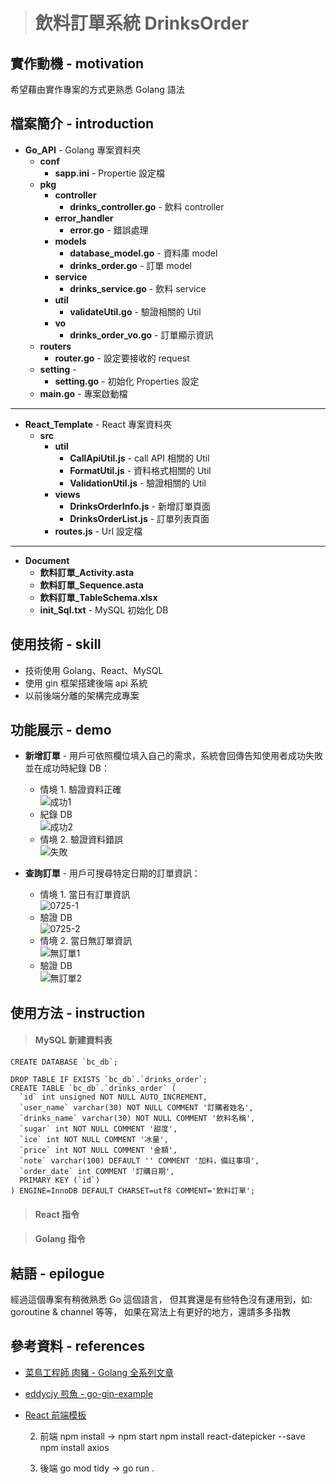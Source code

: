 > # 飲料訂單系統 DrinksOrder

## 實作動機 - motivation
希望藉由實作專案的方式更熟悉 Golang 語法

## 檔案簡介 - introduction
* **Go_API** - Golang 專案資料夾
	* **conf**
		* **sapp.ini** - Propertie 設定檔
	* **pkg**
		* **controller**
			* **drinks_controller.go** - 飲料 controller
		* **error_handler**
			* **error.go** - 錯誤處理
		* **models**
			* **database_model.go** - 資料庫 model
			* **drinks_order.go** - 訂單 model
		* **service**
			* **drinks_service.go** - 飲料 service
		* **util**
			* **validateUtil.go** - 驗證相關的 Util
		* **vo**
			* **drinks_order_vo.go** - 訂單顯示資訊
	* **routers**
		* **router.go** - 設定要接收的 request
	* **setting** - 
		* **setting.go** - 初始化 Properties 設定
	* **main.go** - 專案啟動檔
---
* **React_Template** - React 專案資料夾
	* **src**
		* **util**
			* **CallApiUtil.js** - call API 相關的 Util
			* **FormatUtil.js** - 資料格式相關的 Util
			* **ValidationUtil.js** - 驗證相關的 Util
		* **views**
			* **DrinksOrderInfo.js** - 新增訂單頁面
			* **DrinksOrderList.js** - 訂單列表頁面
		* **routes.js** - Url 設定檔
---
* **Document**
	* **飲料訂單_Activity.asta**
	* **飲料訂單_Sequence.asta**
	* **飲料訂單_TableSchema.xlsx**
	* **init_Sql.txt** - MySQL 初始化 DB

## 使用技術 - skill
* 技術使用 Golang、React、MySQL
* 使用 gin 框架搭建後端 api 系統
* 以前後端分離的架構完成專案

## 功能展示 - demo
* **新增訂單** - 用戶可依照欄位填入自己的需求，系統會回傳告知使用者成功失敗並在成功時紀錄 DB： 
  * 情境 1. 驗證資料正確 <br/>
![成功1](https://user-images.githubusercontent.com/47651623/180745088-107aca99-d03c-4885-94a9-00fba0ebffd5.jpg)
  * 紀錄 DB <br/>
![成功2](https://user-images.githubusercontent.com/47651623/180745233-18187884-0065-4ed6-9ec6-3e2ccdf2221a.jpg)
  * 情境 2. 驗證資料錯誤 <br/>
![失敗](https://user-images.githubusercontent.com/47651623/180745265-979ebc83-9fdf-4569-9066-fc8fb1c9118f.jpg)

* **查詢訂單** - 用戶可搜尋特定日期的訂單資訊： 
  * 情境 1. 當日有訂單資訊 <br/>
![0725-1](https://user-images.githubusercontent.com/47651623/180748446-21697e4e-0cc5-4e80-8ebb-1623c07cc1df.jpg)
  * 驗證 DB <br/>
![0725-2](https://user-images.githubusercontent.com/47651623/180748474-24d475b2-0f42-4fef-aad4-73799f693838.jpg)
  * 情境 2. 當日無訂單資訊 <br/>
![無訂單1](https://user-images.githubusercontent.com/47651623/180748496-4d02f667-fca5-49fe-a54b-c5ae4683f374.jpg)
  * 驗證 DB <br/>
![無訂單2](https://user-images.githubusercontent.com/47651623/180748509-80812b08-98de-4936-bdd2-81875dd7d6a4.jpg)

## 使用方法 - instruction
> #### MySQL 新建資料表

    CREATE DATABASE `bc_db`;
    
    DROP TABLE IF EXISTS `bc_db`.`drinks_order`;
    CREATE TABLE `bc_db`.`drinks_order` (
      `id` int unsigned NOT NULL AUTO_INCREMENT,
      `user_name` varchar(30) NOT NULL COMMENT '訂購者姓名',
      `drinks_name` varchar(30) NOT NULL COMMENT '飲料名稱',
      `sugar` int NOT NULL COMMENT '甜度',
      `ice` int NOT NULL COMMENT '冰量',
      `price` int NOT NULL COMMENT '金額',
      `note` varchar(100) DEFAULT '' COMMENT '加料，備註事項',
      `order_date` int COMMENT '訂購日期',
      PRIMARY KEY (`id`)
    ) ENGINE=InnoDB DEFAULT CHARSET=utf8 COMMENT='飲料訂單';
    
> #### React 指令

> #### Golang 指令

## 結語 - epilogue
經過這個專案有稍微熟悉 Go 這個語言，
但其實還是有些特色沒有運用到，如: goroutine & channel 等等，
如果在寫法上有更好的地方，還請多多指教

## 參考資料 - references
* [菜鳥工程師 肉豬 - Golang 全系列文章](https://matthung0807.blogspot.com/p/blog-page.html "link")
* [eddycjy 煎魚 - go-gin-example](https://github.com/eddycjy/go-gin-example "link")
* [React 前端模板](https://www.creative-tim.com/product/light-bootstrap-dashboard-react# "link")




	

	2. 前端 npm install -> npm start
			npm install react-datepicker --save
			npm install axios
	
	3. 後端 go mod tidy -> go run .
	
	
